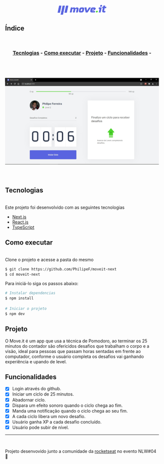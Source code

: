 <p align="center">
<img alt="moveit-next" src="/public/logo-full.svg" width="160px">
</p>

## Índice
<br>
<h3 align="center">

[Tecnlogias](#tecnologias) - 
[Como executar](#como-executar) - 
[Projeto](#projeto) - 
[Funcionalidades](#funcionalidades) - 
</h3>
<br>

<h1 align="center">
  <img alt='telaprojeto' src='/public/telaprojet.jpg'>
</h1>
<br>

## Tecnologias
<br>
Este projeto foi desenvolvido com as seguintes tecnologias

- [Next.js](https://nextjs.org/)
- [React.js](https://pt-br.reactjs.org/)
- [TypeScript](https://www.typescriptlang.org/)

## Como executar 

<br>
Clone o projeto e acesse a pasta do mesmo 
</br>

```bash
$ git clone https://github.com/PhilipeF/moveit-next
$ cd moveit-next 
```
Para iniciá-lo siga os passos abaixo: 
```bash
# Instalar dependencias
$ npm install  

# Iniciar o projeto
$ npm dev 
```


## Projeto

O Move.it é um app que usa a técnica de Pomodoro, ao terminar os 25 minutos do contador são ofericidos desafios que trabalham o corpo e a visão, ideal para pessoas que passam horas sentadas em frente ao computador, conforme o usuário completa os desafios vai ganhando experiência e upando de level. 

## Funcionalidades
- [x] Login através do github.
- [x] Iniciar um ciclo de 25 minutos.
- [x] Abadornar ciclo.
- [x] Dispara um efeito sonoro quando o ciclo chega ao fim.
- [x] Manda uma notificação quando o ciclo chega ao seu fim.
- [x] A cada ciclo libera um novo desafio.
- [x] Usuário ganha XP a cada desafio concluído.
- [x] Usuário pode subir de nível.

---
<br>


Projeto desenvovido junto a comunidade da [rocketseat](https://rocketseat.com.br/) no evento NLW#04💜  
 
